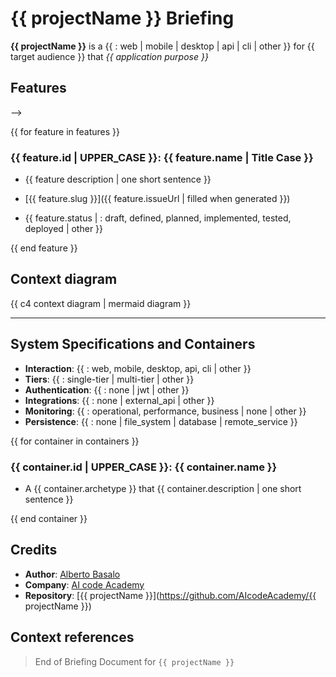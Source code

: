 <!--
  This template helps to generate a project briefing document.
  Ask these questions to the user if not provided in the prompt
-->

# **{{ projectName }}** Briefing

**{{ projectName }}** is a {{ : web | mobile | desktop | api | cli | other }} for {{ target audience }} that _{{ application purpose }}_

## Features

<!--
  A list core features ordered by implementation priority
  Example:
  ### F_1: Feature one
  - Description for feature one
  - [f1_feature_one](https://github.com/owner/repo/issues/314) <!-- Link to the GitHub issue for this feature -->

-->

{{ for feature in features }}

### {{ feature.id | UPPER_CASE }}: {{ feature.name | Title Case }}

- {{ feature description | one short sentence }}

- [{{ feature.slug }}]({{ feature.issueUrl | filled when generated }}) <!-- Link to the GitHub issue for this feature a -->
- {{ feature.status | : draft, defined, planned, implemented, tested, deployed | other }}

{{ end feature }}

## Context diagram

<!--
  Follow the [c4 model](https://c4model.com/) to generate the diagram
  Draw the [context diagram](https://c4model.com/diagrams/system-context)
  Use the [mermaid](https://mermaid.js.org/syntax/c4.html#c4-system-context-diagram-c4context) syntax to generate the diagram
-->

{{ c4 context diagram | mermaid diagram }}

---

## System Specifications and Containers

<!--
  Technical specifications, choose the simplest option. Ask the user if needed
-->

- **Interaction**: {{ : web, mobile, desktop, api, cli | other }}
- **Tiers**: {{ : single-tier | multi-tier | other }}
- **Authentication**: {{ : none | jwt | other }}
- **Integrations**: {{ : none | external_api | other }}
- **Monitoring**: {{ : operational, performance, business | none | other }}
- **Persistence**: {{ : none | file_system | database | remote_service }}

<!--
  A container is an independent deployable physical or logical tier of software.
  It is based in an archetype {{ : node-cli, angular-spa, express-api , other }}
  The archetype is written in a language/framework
  The container is a specific implementation of the archetype.
  Example:
  ### C_1: Container one
  - A node-cli that runs a command line interface for the application
 -->

{{ for container in containers }}

### {{ container.id | UPPER_CASE }}: {{ container.name }}

- A {{ container.archetype }} that {{ container.description | one short sentence }}

{{ end container }}

## Credits

<!--
  Try to get it from already README.md, package.json or other files
  Ask the user for the metadata if not provided
-->

- **Author**: [Alberto Basalo](https://albertobasalo.dev)
- **Company**: [AI code Academy](https://aicode.academy)
- **Repository**: [{{ projectName }}](https://github.com/AIcodeAcademy/{{ projectName }})

## Context references

<!-- This section will be updated by other architect steps -->
<!-- - [Feature 1]({{ filled when generated }}) -->
<!-- - [Domain Model]({{ filled when generated }}) -->
<!-- - [Systems Architecture]({{ filled when generated }}) -->

> End of Briefing Document for `{{ projectName }}`
